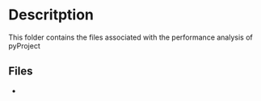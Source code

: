# Descritption
This folder contains the files associated with the performance analysis of pyProject

## Files
+ 
